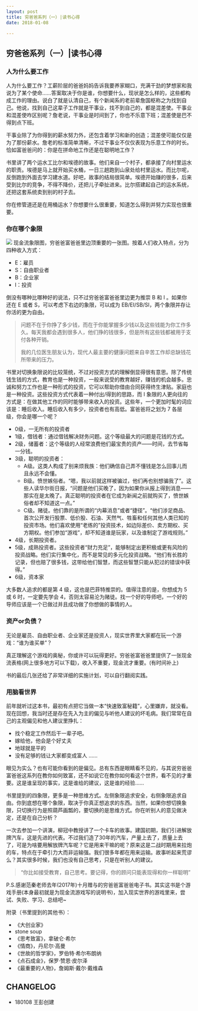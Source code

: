 ```yaml
---
layout: post
title: 穷爸爸系列（一）|读书心得
date: 2018-01-08

---
```

## 穷爸爸系列（一）|读书心得

### 人为什么要工作
人为什么要工作？工薪阶层的爸爸妈妈告诉我要养家糊口，充满干劲的梦想家和我说为了某个使命……答案取决于你是谁，你想要什么，现状是怎么样的，这些都构成工作的理由。说白了就是认清自己，有个新闻系的老前辈詹国枢称之为找到自己。他说，找到自己这辈子工作就是干事业，找不到自己的，都是混差使。干事业和混差使咋区别呢？詹老说，干事业是时间到了，你也不乐意下班；混差使是巴不得到点下班。

干事业除了为你得到的薪水努力外，还包含着学习和新的创造；混差使可能仅仅是为了那份薪水。詹老的标准简单清晰，不过干事业不仅仅表现为乐意工作的时长。恰如富爸爸问的：你是在拼命地工作还是在聪明地工作？

书里讲了两个运水工比尔和埃德的故事。他们来自一个村子，都承接了向村里运水的职责。埃德是马上就开始买水桶，一日三趟跑到山泉处给村里运水。而比尔呢，反倒跑到外面去学习建水道。好吧，故事的结局很简单。埃德开始赚的很多，后来受到比尔的竞争，不得不降价，还把儿子牵扯进来。比尔搭建起自己的运水系统，还把这套系统卖到别的村子去。

你在修管道还是在用桶运水？你想要什么很重要，知道怎么得到并努力实现也很重要。

### 你在哪个象限
![](https://timgsa.baidu.com/timg?image&quality=80&size=b9999_10000&sec=1516023763&di=dca753af502df82cb8e83e8b8262bb8c&imgtype=jpg&er=1&src=http%3A%2F%2Fi6.hexunimg.cn%2F2013-09-27%2F158385587.jpg)
现金流象限图，穷爸爸富爸爸里边顶重要的一张图。按着人们收入特点，分为四种收入方式：

+ E：雇员
+ S：自由职业者
+ B：企业家
+ I：投资

倒没有哪种比哪种好的说法，只不过穷爸爸富爸爸里边更为推崇 B 和 I 。如果你还在 E 或者 S，可以考虑下右边的象限，可以成为 EB/EI/SB/SI，两个象限并存让你活的更为自由。

> 问题不在于你挣了多少钱，而在于你能掌握多少钱以及这些钱能为你工作多久。每天我都会遇到很多人，他们挣的钱很多，但是所有这些钱都被用于支付各种开销。
>
> 我的几位医生朋友认为，现代人最主要的健康问题来自辛苦工作却总缺钱花所带来的压力。

书里对切换象限说的比较笼统，不过对投资方式的理解倒显得很有意思。除了传统钱生钱的方式，教育也是一种投资，一般来说受的教育越好，赚钱的机会越多。忠诚和努力工作也是一种形式的投资，它可以帮助你借由合同获得终生津贴。家庭也是一种投资。这些投资方式代表着一种付出/得到的思路，而 I 象限的人更向往的方式是：在做其他工作的同时能够带来收入的投资。这些年，一个更加时髦的词应该是：睡后收入。睡后收入有多少，投资者也有高低。富爸爸将之划为 7 各层级，你会是哪一个呢？

+ 0级，一无所有的投资者
+ 1级，借钱者：通过借钱解决财务问题。这个等级最大的问题是花钱的方式。
+ 2级，储蓄者：这个等级的人经常浪费他们最宝贵的资产——时间，去节省每一分钱。
+ 3级，聪明的投资者：
    + A级。这类人构成了别来烦我族：他们确信自己弄不懂钱是怎么回事儿而且永远不会懂。
    + B级。愤世嫉俗者。“嗯，我以前就这样被骗过，他们再也别想骗我了”。这些人读华尔街日报，“问题是他们买晚了，因为如果你从报上得到消息——那实在是太晚了。真正聪明的投资者在它成为新闻之前就购买了，愤世嫉俗者却不知道这一点。”
    + C级。赌徒。他们靠的是所谓的“内幕消息”或者“捷径”。“他们涉足商品、首次公开发行股票、低价股、石油、天然气、牲畜和任何其他人类已知的投资市场。他们喜欢使用“老练的”投资技术，如边际差价、卖方期权、买方期权。他们参加“游戏”，却不知道谁是玩家，以及谁制定了游戏规则。”
+ 4级，长期投资者。
+ 5级，成熟投资者。这些投资者“财力充足”，能够制定出更积极或更有风险的投资战略。他们实行集中化，而不是常见的多元化投资战略。“他们有长胜的记录，但也赔了很多钱，这带给他们智慧，而这些智慧只能从犯过的错误中获得。”
+ 6级，资本家

大多数人追求的都是第 4 级，这也是巴菲特推崇的。值得注意的是，你想成为 5 或 6 时，一定要先学会 4，否则太容易沦为赌徒。找一个好的导师吧，一个好的导师应该是一个已做过并且成功做了你想做的事情的人。

### 资产or负债？

无论是雇员、自由职业者、企业家还是投资人，现实世界里大家都在玩一个游戏：“谁为谁买单”？

真正理解这个游戏的奥秘，你或许可以玩得更好。穷爸爸富爸爸里提供了一张现金流表格(网上很多地方可以下载)，收入不重要，现金流才重要。(有时间补上)

书的最后几张还给了非常详细的实施计划，可以自行翻阅实践。



### 用脑看世界

前年就听过这本书，最初有点把它当做一本“快速致富秘籍”，心里嫌弃，就没看。现在回想，我当时还是存在先入为主的偏见与听他人建议的坏毛病。我们常常在自己的主观偏见和他人建议里挣扎：

+ 找个稳定工作然后干一辈子吧。
+ 嫁给他，他会是个好丈夫
+ 地球就是平的
+ 没有足够的钱让大家都变成富人
  ……

眼见为实么？也有可能你看到的是偏见。总有东西是眼睛看不见的，与其说穷爸爸富爸爸这系列在教你如何致富，还不如说它在教你如何看这个世界，看不见的才重要。这是谁呈现的事实，这是谁给的建议，这是谁的经验……

书里提到的四象限，更多是一种思维方式。左侧象限追求安全，右侧象限追求自由。你到底想在哪个象限，取决于你真正想追求的东西。当然，如果你想切换象限，只切换行为是照葫芦画瓢的，要切换的是思维方式。你在听别人的意见做决定，还是在自己分析？

一次去参加一个讲演，柳冠中教授讲了一个卡车的故事。建国初期，我们引进解放牌汽车，这是先进的代表。不过我们造了30年的汽车，产量上去了，质量上去了，可是为啥要用解放牌汽车呢？它是用来干嘛的呢？原来这是二战时期用来拉炮的车，特点在于牵引力大而非运输强。我们很多年都在用来运输。故事听起来荒谬么？其实很多时候，我们也没有自己思考，只是在听别人的建议。

> “你比如接受教育，自己思考。要记得，你的顾问只能表现得和你一样聪明”

P.S.感谢范秦老师去年(2017年)十月赠与的穷爸爸富爸爸电子书。其实这书是个游戏手册(本身最初就是为现金流游戏写的说明书)，加入现实世界的游戏里来，尝试、失败、学习、总结吧~

附录（书里提到的其他书）：
+ 《大创业家》
+ stone soup
+ 《思考致富》，拿破仑·希尔
+ 《情商》，丹尼尔·高曼
+ 《世故的哲学家》，罗伯特·希尔布朗纳
+ 《点石成金》，保罗·赞恩·皮尔泽
+ 《最重要的人物》，詹姆斯·戴尔·戴维森


## CHANGELOG
+ 180108 王彭创建
